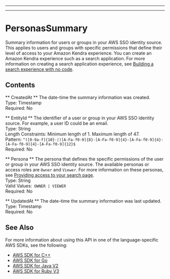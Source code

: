 --------

--------

# PersonasSummary<a name="API_PersonasSummary"></a>

Summary information for users or groups in your AWS SSO identity source\. This applies to users and groups with specific permissions that define their level of access to your Amazon Kendra experience\. You can create an Amazon Kendra experience such as a search application\. For more information on creating a search application experience, see [Building a search experience with no code](https://docs.aws.amazon.com/kendra/latest/dg/deploying-search-experience-no-code.html)\.

## Contents<a name="API_PersonasSummary_Contents"></a>

 ** CreatedAt **   <a name="Kendra-Type-PersonasSummary-CreatedAt"></a>
The date\-time the summary information was created\.  
Type: Timestamp  
Required: No

 ** EntityId **   <a name="Kendra-Type-PersonasSummary-EntityId"></a>
The identifier of a user or group in your AWS SSO identity source\. For example, a user ID could be an email\.  
Type: String  
Length Constraints: Minimum length of 1\. Maximum length of 47\.  
Pattern: `^([0-9a-f]{10}-|)[A-Fa-f0-9]{8}-[A-Fa-f0-9]{4}-[A-Fa-f0-9]{4}-[A-Fa-f0-9]{4}-[A-Fa-f0-9]{12}$`   
Required: No

 ** Persona **   <a name="Kendra-Type-PersonasSummary-Persona"></a>
The persona that defines the specific permissions of the user or group in your AWS SSO identity source\. The available personas or access roles are `Owner` and `Viewer`\. For more information on these personas, see [Providing access to your search page](https://docs.aws.amazon.com/kendra/latest/dg/deploying-search-experience-no-code.html#access-search-experience)\.  
Type: String  
Valid Values:` OWNER | VIEWER`   
Required: No

 ** UpdatedAt **   <a name="Kendra-Type-PersonasSummary-UpdatedAt"></a>
The date\-time the summary information was last updated\.  
Type: Timestamp  
Required: No

## See Also<a name="API_PersonasSummary_SeeAlso"></a>

For more information about using this API in one of the language\-specific AWS SDKs, see the following:
+  [AWS SDK for C\+\+](https://docs.aws.amazon.com/goto/SdkForCpp/kendra-2019-02-03/PersonasSummary) 
+  [AWS SDK for Go](https://docs.aws.amazon.com/goto/SdkForGoV1/kendra-2019-02-03/PersonasSummary) 
+  [AWS SDK for Java V2](https://docs.aws.amazon.com/goto/SdkForJavaV2/kendra-2019-02-03/PersonasSummary) 
+  [AWS SDK for Ruby V3](https://docs.aws.amazon.com/goto/SdkForRubyV3/kendra-2019-02-03/PersonasSummary) 